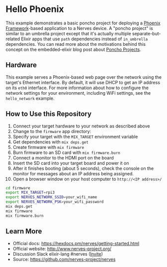 # Hello Phoenix

This example demonstrates a basic poncho project for deploying a [Phoenix
Framework]-based application to a Nerves device. A "poncho project" is similar
to an umbrella project except that it's actually multiple separate-but-related
Elixir apps that use `path` dependencies instead of `in_umbrella` dependencies.
You can read more about the motivations behind this concept on the
embedded-elixir blog post about [Poncho Projects].

## Hardware

This example serves a Phoenix-based web page over the network using the target's
Ethernet interface. By default, it will use DHCP to get an IP address on its
`eth0` interface. For more information about how to configure the network
settings for your environment, including WiFi settings, see the `hello_network`
example.

## How to Use this Repository

1.  Connect your target hardware to your network as described above
2.  Change to the `firmware` app directory:
3.  Specify your target with the `MIX_TARGET` environment variable
4.  Get dependencies with `mix deps.get`
5.  Create firmware with `mix firmware`
6.  Burn firmware to an SD card with `mix firmware.burn`
7.  Connect a monitor to the HDMI port on the board
8.  Insert the SD card into your target board and power it on
9.  After it finishes booting (about 5 seconds), check the console on the
    monitor for messages about an IP address being assigned.
10. Open a browser window on your host computer to `http://<IP address>/`

``` bash
cd firmware
export MIX_TARGET=rpi3
export NERVES_NETWORK_SSID=your_wifi_name
export NERVES_NETWORK_PSK=your_wifi_password
mix deps.get
mix firmware
mix firmware.burn
```

[Phoenix Framework]: http://www.phoenixframework.org/
[Poncho Projects]: http://embedded-elixir.com/post/2017-05-19-poncho-projects/

## Learn More

  * Official docs: https://hexdocs.pm/nerves/getting-started.html
  * Official website: http://www.nerves-project.org/
  * Discussion Slack elixir-lang #nerves ([Invite](https://elixir-slackin.herokuapp.com/))
  * Source: https://github.com/nerves-project/nerves
